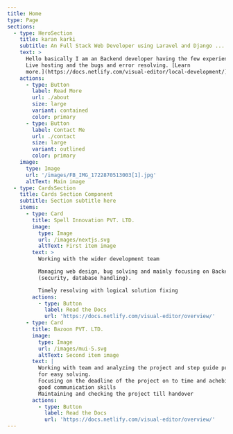 ```yaml
---
title: Home
type: Page
sections:
  - type: HeroSection
    title: karan karki
    subtitle: An Full Stack Web Developer using Laravel and Django ....
    text: >
      Hello basically I am an Backend developer having the few experiences on
      Live hosting and the bugs and error resolving. [Learn
      more.](https://docs.netlify.com/visual-editor/local-development/)
    actions:
      - type: Button
        label: Read More
        url: ./about
        size: large
        variant: contained
        color: primary
      - type: Button
        label: Contact Me
        url: ./contact
        size: large
        variant: outlined
        color: primary
    image:
      type: Image
      url: '/images/FB_IMG_1722870513003[1].jpg'
      altText: Main image
  - type: CardsSection
    title: Cards Section Component
    subtitle: Section subtitle here
    items:
      - type: Card
        title: Spell Innovation PVT. LTD.
        image:
          type: Image
          url: /images/nextjs.svg
          altText: First item image
        text: >
          Working with the wider development team

          Managing web design, bug solving and mainly focusing on Backend
          (security, database handling).

          Timely resolving with logical solution fixing
        actions:
          - type: Button
            label: Read the Docs
            url: 'https://docs.netlify.com/visual-editor/overview/'
      - type: Card
        title: Bazoon PVT. LTD.
        image:
          type: Image
          url: /images/mui-5.svg
          altText: Second item image
        text: |
          Working with team and analyzing the project and step guide process
          for easy solving.
          Focusing on the deadline of the project on to time and achebing the
          good communication skills
          Maintaining and checking the project till handover
        actions:
          - type: Button
            label: Read the Docs
            url: 'https://docs.netlify.com/visual-editor/overview/'
---
```

